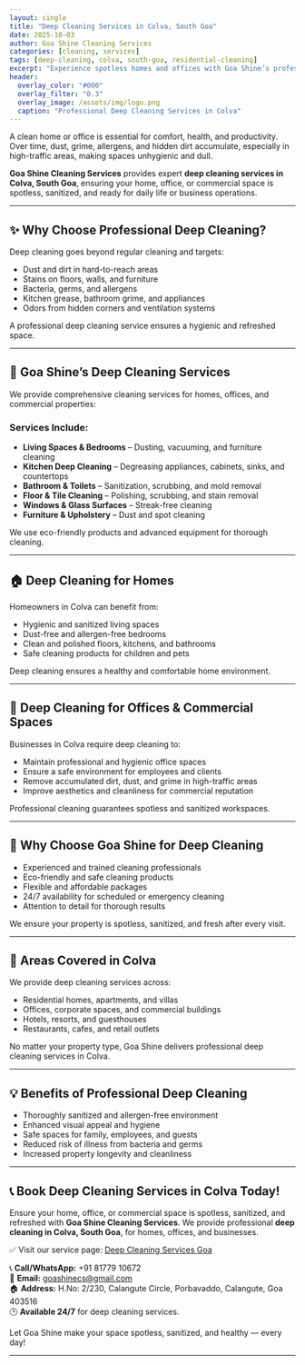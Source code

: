 ```yaml
---
layout: single
title: "Deep Cleaning Services in Colva, South Goa"
date: 2025-10-03
author: Goa Shine Cleaning Services
categories: [cleaning, services]
tags: [deep-cleaning, colva, south-goa, residential-cleaning]
excerpt: "Experience spotless homes and offices with Goa Shine’s professional deep cleaning services in Colva, South Goa."
header:
  overlay_color: "#000"
  overlay_filter: "0.3"
  overlay_image: /assets/img/logo.png
  caption: "Professional Deep Cleaning Services in Colva"
---
```


A clean home or office is essential for comfort, health, and productivity. Over time, dust, grime, allergens, and hidden dirt accumulate, especially in high-traffic areas, making spaces unhygienic and dull.  

**Goa Shine Cleaning Services** provides expert **deep cleaning services in Colva, South Goa**, ensuring your home, office, or commercial space is spotless, sanitized, and ready for daily life or business operations.

---

## ✨ Why Choose Professional Deep Cleaning?
Deep cleaning goes beyond regular cleaning and targets:  
- Dust and dirt in hard-to-reach areas  
- Stains on floors, walls, and furniture  
- Bacteria, germs, and allergens  
- Kitchen grease, bathroom grime, and appliances  
- Odors from hidden corners and ventilation systems  

A professional deep cleaning service ensures a hygienic and refreshed space.

---

## 🌟 Goa Shine’s Deep Cleaning Services
We provide comprehensive cleaning services for homes, offices, and commercial properties:

### Services Include:
- **Living Spaces & Bedrooms** – Dusting, vacuuming, and furniture cleaning  
- **Kitchen Deep Cleaning** – Degreasing appliances, cabinets, sinks, and countertops  
- **Bathroom & Toilets** – Sanitization, scrubbing, and mold removal  
- **Floor & Tile Cleaning** – Polishing, scrubbing, and stain removal  
- **Windows & Glass Surfaces** – Streak-free cleaning  
- **Furniture & Upholstery** – Dust and spot cleaning  

We use eco-friendly products and advanced equipment for thorough cleaning.

---

## 🏠 Deep Cleaning for Homes
Homeowners in Colva can benefit from:  
- Hygienic and sanitized living spaces  
- Dust-free and allergen-free bedrooms  
- Clean and polished floors, kitchens, and bathrooms  
- Safe cleaning products for children and pets  

Deep cleaning ensures a healthy and comfortable home environment.

---

## 🏢 Deep Cleaning for Offices & Commercial Spaces
Businesses in Colva require deep cleaning to:  
- Maintain professional and hygienic office spaces  
- Ensure a safe environment for employees and clients  
- Remove accumulated dirt, dust, and grime in high-traffic areas  
- Improve aesthetics and cleanliness for commercial reputation  

Professional cleaning guarantees spotless and sanitized workspaces.

---

## 🚿 Why Choose Goa Shine for Deep Cleaning
- Experienced and trained cleaning professionals  
- Eco-friendly and safe cleaning products  
- Flexible and affordable packages  
- 24/7 availability for scheduled or emergency cleaning  
- Attention to detail for thorough results  

We ensure your property is spotless, sanitized, and fresh after every visit.

---

## 📍 Areas Covered in Colva
We provide deep cleaning services across:  
- Residential homes, apartments, and villas  
- Offices, corporate spaces, and commercial buildings  
- Hotels, resorts, and guesthouses  
- Restaurants, cafes, and retail outlets  

No matter your property type, Goa Shine delivers professional deep cleaning services in Colva.

---

## 💡 Benefits of Professional Deep Cleaning
- Thoroughly sanitized and allergen-free environment  
- Enhanced visual appeal and hygiene  
- Safe spaces for family, employees, and guests  
- Reduced risk of illness from bacteria and germs  
- Increased property longevity and cleanliness  

---

## 📞 Book Deep Cleaning Services in Colva Today!
Ensure your home, office, or commercial space is spotless, sanitized, and refreshed with **Goa Shine Cleaning Services**. We provide professional **deep cleaning in Colva, South Goa**, for homes, offices, and businesses.  

✅ Visit our service page: [Deep Cleaning Services Goa](https://www.goashinecs.com/deep-cleaning-services-goa.html)  

📞 **Call/WhatsApp:** +91 81779 10672  
📧 **Email:** goashinecs@gmail.com  
🏠 **Address:** H.No: 2/230, Calangute Circle, Porbavaddo, Calangute, Goa 403516  
🕒 **Available 24/7** for deep cleaning services.  

Let Goa Shine make your space spotless, sanitized, and healthy — every day!  

---
